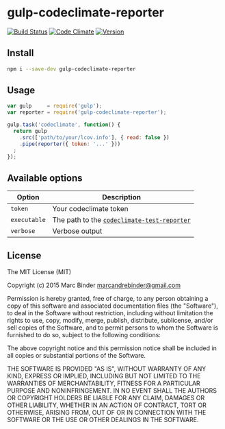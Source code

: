 # gulp-codeclimate-reporter
[![Build Status](https://travis-ci.org/MrBoolean/gulp-codeclimate-reporter.svg)](https://travis-ci.org/MrBoolean/gulp-codeclimate-reporter)
[![Code Climate](https://codeclimate.com/github/MrBoolean/gulp-codeclimate-reporter/badges/gpa.svg)](https://codeclimate.com/github/MrBoolean/gulp-codeclimate-reporter)
[![Version](https://img.shields.io/npm/v/gulp-codeclimate-reporter.svg?style=flat-square)](https://www.npmjs.com/package/gulp-codeclimate-reporter)

## Install
```bash
npm i --save-dev gulp-codeclimate-reporter
```

## Usage
```javascript
var gulp     = require('gulp');
var reporter = require('gulp-codeclimate-reporter');

gulp.task('codeclimate', function() {
  return gulp
    .src(['path/to/your/lcov.info'], { read: false })
    .pipe(reporter({ token: '...' }))
  ;
});
```

## Available options
Option        | Description
------------- | -------------
`token`       | Your codeclimate token
`executable`  | The path to the [`codeclimate-test-reporter`](https://www.npmjs.com/package/codeclimate-test-reporter)
`verbose`     | Verbose output

## License
The MIT License (MIT)

Copyright (c) 2015 Marc Binder <marcandrebinder@gmail.com>

Permission is hereby granted, free of charge, to any person obtaining a copy
of this software and associated documentation files (the "Software"), to deal
in the Software without restriction, including without limitation the rights
to use, copy, modify, merge, publish, distribute, sublicense, and/or sell
copies of the Software, and to permit persons to whom the Software is
furnished to do so, subject to the following conditions:

The above copyright notice and this permission notice shall be included in
all copies or substantial portions of the Software.

THE SOFTWARE IS PROVIDED "AS IS", WITHOUT WARRANTY OF ANY KIND, EXPRESS OR
IMPLIED, INCLUDING BUT NOT LIMITED TO THE WARRANTIES OF MERCHANTABILITY,
FITNESS FOR A PARTICULAR PURPOSE AND NONINFRINGEMENT. IN NO EVENT SHALL THE
AUTHORS OR COPYRIGHT HOLDERS BE LIABLE FOR ANY CLAIM, DAMAGES OR OTHER
LIABILITY, WHETHER IN AN ACTION OF CONTRACT, TORT OR OTHERWISE, ARISING FROM,
OUT OF OR IN CONNECTION WITH THE SOFTWARE OR THE USE OR OTHER DEALINGS IN
THE SOFTWARE.
